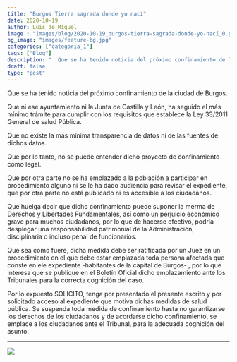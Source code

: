 ```yaml
---
title: "Burgos Tierra sagrada donde yo nací"
date: 2020-10-19
author: Luis de Miguel
image : "images/blog/2020-10-19_burgos-tierra-sagrada-donde-yo-nací_0.png"
bg_image: "images/feature-bg.jpg"
categories: ["categoria_1"]
tags: ["Blog"]
description: "  Que se ha tenido noticia del próximo confinamiento de la ciudad de Burgos.    Que ni ese ayuntamie..."
draft: false
type: "post"
---
```

Que se ha tenido noticia del próximo confinamiento de la ciudad de Burgos.

Que ni ese ayuntamiento ni la Junta de Castilla y León, ha seguido el más mínimo trámite para cumplir con los requisitos que establece la Ley 33/2011 General de salud Pública.

Que no existe la más mínima transparencia de datos ni de las fuentes de dichos datos.

Que por lo tanto, no se puede entender dicho proyecto de confinamiento como legal.

Que por otra parte no se ha emplazado a la población a participar en procedimiento alguno ni se le ha dado audiencia para revisar el expediente, que por otra parte no está publicado ni es accesible a los ciudadanos.

Que huelga decir que dicho confinamiento puede suponer la merma de Derechos y Libertades Fundamentales, así como un perjuicio económico grave para muchos ciudadanos, por lo que de hacerse efectivo, podría desplegar una responsabilidad patrimonial de la Administración, disciplinaria o incluso penal de funcionarios.

Que sea como fuere, dicha medida debe ser ratificada por un Juez en un procedimiento en el que debe estar emplazada toda persona afectada que conste en ele expediente -habitantes de la capital de Burgos- , por lo que interesa que se publique en el Boletín Oficial dicho emplazamiento ante los Tribunales para la correcta cognición del caso.

Por lo expuesto SOLICITO, tenga por presentado el presente escrito y por solicitado acceso al expediente que motiva dichas medidas de salud pública. Se suspenda toda medida de confinamiento hasta no garantizarse los derechos de los ciudadanos y de acordarse dicho confinamiento, se emplace a los ciudadanos ante el Tribunal, para la adecuada cognición del asunto.



<hr> 
<img src='/images/blog/2020-10-19_burgos-tierra-sagrada-donde-yo-nací_1.png'>




